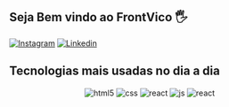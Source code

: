 <style>
  div {
    align-itens: center;
    justify-content: center;
    text-align: center;
  }
</style>

## Seja Bem vindo ao FrontVico 🖐️

[![Instagram](https://img.shields.io/badge/Instagram-E4405F?style=for-the-badge&logo=instagram&logoColor=white)](https://instagram.com/__ehovini)
[![Linkedin](https://img.shields.io/badge/LinkedIn-0077B5?style=for-the-badge&logo=linkedin&logoColor=white)](https://linkedin.com/FrontVico)


## Tecnologias mais usadas no dia a dia

<div style="display: inline_block">
  <img align="center" alt="html5" src="https://img.shields.io/badge/HTML5-E34F26?style=for-the-badge&logo=html5&logoColor=white" />
  <img align="center" alt="css" src="https://img.shields.io/badge/CSS3-1572B6?style=for-the-badge&logo=css3&logoColor=white" />
  <img align="center" alt="react" src="https://img.shields.io/badge/Tailwind_CSS-38B2AC?style=for-the-badge&logo=tailwind-css&logoColor=white" />
  <img align="center" alt="js" src="https://img.shields.io/badge/JavaScript-F7DF1E?style=for-the-badge&logo=javascript&logoColor=black" />
  <img align="center" alt="react" src="https://img.shields.io/badge/React-20232A?style=for-the-badge&logo=react&logoColor=61DAFB" />
  
</div><br/>

